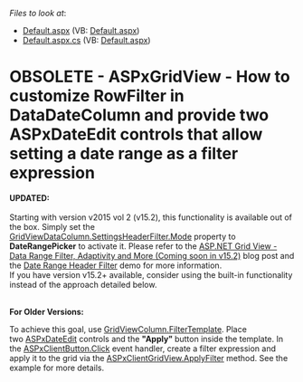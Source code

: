 <!-- default file list -->
*Files to look at*:

* [Default.aspx](./CS/Default.aspx) (VB: [Default.aspx](./VB/Default.aspx))
* [Default.aspx.cs](./CS/Default.aspx.cs) (VB: [Default.aspx](./VB/Default.aspx))
<!-- default file list end -->
# OBSOLETE - ASPxGridView - How to customize RowFilter in DataDateColumn and provide two ASPxDateEdit controls that allow setting a date range as a filter expression


<p><strong>UPDATED:</strong><br><br>Starting with version v2015 vol 2 (v15.2), this functionality is available out of the box. Simply set the <a href="https://documentation.devexpress.com/#AspNet/DevExpressWebGridViewDataColumnHeaderFilterSettings_Modetopic">GridViewDataColumn.SettingsHeaderFilter.Mode</a> property to <strong>DateRangePicker</strong> to activate it. Please refer to the <a href="https://community.devexpress.com/blogs/aspnet/archive/2015/11/10/asp-net-grid-view-data-range-filter-adaptivity-and-more-coming-soon-in-v15-2.aspx">ASP.NET Grid View - Data Range Filter, Adaptivity and More (Coming soon in v15.2)</a> blog post and the <a href="http://demos.devexpress.com/ASPxGridViewDemos/Filtering/DateRangeHeaderFilter.aspx">Date Range Header Filter</a> demo for more information.<br>If you have version v15.2+ available, consider using the built-in functionality instead of the approach detailed below.</p>
<p><br><strong>For Older Versions:</strong></p>
<p>To achieve this goal, use <a href="https://documentation.devexpress.com/#AspNet/DevExpressWebASPxGridViewGridViewColumn_FilterTemplatetopic">GridViewColumn.FilterTemplate</a>. Place two <a href="https://documentation.devexpress.com/#AspNet/clsDevExpressWebASPxEditorsASPxDateEdittopic">ASPxDateEdit</a> controls and the <strong>"Apply" </strong>button inside the template. In the <a href="https://documentation.devexpress.com/#AspNet/DevExpressWebASPxEditorsScriptsASPxClientButton_Clicktopic">ASPxClientButton.Click</a> event handler, create a filter expression and apply it to the grid via the <a href="https://documentation.devexpress.com/#AspNet/DevExpressWebASPxGridViewScriptsASPxClientGridView_ApplyFiltertopic">ASPxClientGridView.ApplyFilter</a> method. See the example for more details. </p>

<br/>


